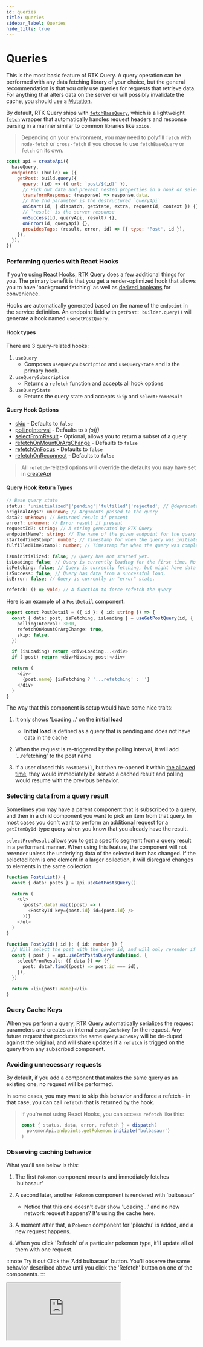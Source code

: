 ```yaml
---
id: queries
title: Queries
sidebar_label: Queries
hide_title: true
---
```


# Queries

This is the most basic feature of RTK Query. A query operation can be performed with any data fetching library of your choice, but the general recommendation is that you only use queries for requests that retrieve data. For anything that alters data on the server or will possibly invalidate the cache, you should use a [Mutation](./mutations).

By default, RTK Query ships with [`fetchBaseQuery`](../../api/rtk-query/fetchBaseQuery), which is a lightweight [`fetch`](https://developer.mozilla.org/en-US/docs/Web/API/Fetch_API) wrapper that automatically handles request headers and response parsing in a manner similar to common libraries like `axios`.

> Depending on your environment, you may need to polyfill `fetch` with `node-fetch` or `cross-fetch` if you choose to use `fetchBaseQuery` or `fetch` on its own.

```js title="Example of all query endpoint options"
const api = createApi({
  baseQuery,
  endpoints: (build) => ({
    getPost: build.query({
      query: (id) => ({ url: `post/${id}` }),
      // Pick out data and prevent nested properties in a hook or selector
      transformResponse: (response) => response.data,
      // The 2nd parameter is the destructured `queryApi`
      onStart(id, { dispatch, getState, extra, requestId, context }) {},
      // `result` is the server response
      onSuccess(id, queryApi, result) {},
      onError(id, queryApi) {},
      providesTags: (result, error, id) => [{ type: 'Post', id }],
    }),
  }),
})
```

### Performing queries with React Hooks

If you're using React Hooks, RTK Query does a few additional things for you. The primary benefit is that you get a render-optimized hook that allows you to have 'background fetching' as well as [derived booleans](#query-hook-return-types) for convenience.

Hooks are automatically generated based on the name of the `endpoint` in the service definition. An endpoint field with `getPost: builder.query()` will generate a hook named `useGetPostQuery`.

#### Hook types

There are 3 query-related hooks:

1. `useQuery`
   - Composes `useQuerySubscription` and `useQueryState` and is the primary hook.
2. `useQuerySubscription`
   - Returns a `refetch` function and accepts all hook options
3. `useQueryState`
   - Returns the query state and accepts `skip` and `selectFromResult`

#### Query Hook Options

- [skip](./conditional-fetching) - Defaults to `false`
- [pollingInterval](./polling) - Defaults to `0` _(off)_
- [selectFromResult](#selecting-data-from-a-query-result) - Optional, allows you to return a subset of a query
- [refetchOnMountOrArgChange](../../api/rtk-query/createApi#refetchonmountorargchange) - Defaults to `false`
- [refetchOnFocus](../../api/rtk-query/createApi#refetchonfocus) - Defaults to `false`
- [refetchOnReconnect](../../api/rtk-query/createApi#refetchonreconnect) - Defaults to `false`

> All `refetch`-related options will override the defaults you may have set in [createApi](../../api/rtk-query/createApi)

#### Query Hook Return Types

```ts title="All returned elements"
// Base query state
status: 'uninitialized'|'pending'|'fulfilled'|'rejected'; // @deprecated - A string describing the query state
originalArgs?: unknown; // Arguments passed to the query
data?: unknown; // Returned result if present
error?: unknown; // Error result if present
requestId?: string; // A string generated by RTK Query
endpointName?: string; // The name of the given endpoint for the query
startedTimeStamp?: number; // Timestamp for when the query was initiated
fulfilledTimeStamp?: number; // Timestamp for when the query was completed

isUninitialized: false; // Query has not started yet.
isLoading: false; // Query is currently loading for the first time. No data yet.
isFetching: false; // Query is currently fetching, but might have data from an earlier request.
isSuccess: false; // Query has data from a successful load.
isError: false; // Query is currently in "error" state.

refetch: () => void; // A function to force refetch the query
```

Here is an example of a `PostDetail` component:

```ts title="Example"
export const PostDetail = ({ id }: { id: string }) => {
  const { data: post, isFetching, isLoading } = useGetPostQuery(id, {
    pollingInterval: 3000,
    refetchOnMountOrArgChange: true,
    skip: false,
  })

  if (isLoading) return <div>Loading...</div>
  if (!post) return <div>Missing post!</div>

  return (
    <div>
      {post.name} {isFetching ? '...refetching' : ''}
    </div>
  )
}
```

The way that this component is setup would have some nice traits:

1. It only shows 'Loading...' on the **initial load**

   - **Initial load** is defined as a query that is pending and does not have data in the cache

2. When the request is re-triggered by the polling interval, it will add '...refetching' to the post name
3. If a user closed this `PostDetail`, but then re-opened it within [the allowed time](../../api/rtk-query/createApi#keepunuseddatafor), they would immediately be served a cached result and polling would resume with the previous behavior.

### Selecting data from a query result

Sometimes you may have a parent component that is subscribed to a query, and then in a child component you want to pick an item from that query. In most cases you don't want to perform an additional request for a `getItemById`-type query when you know that you already have the result.

`selectFromResult` allows you to get a specific segment from a query result in a performant manner. When using this feature, the component will not rerender unless the underlying data of the selected item has changed. If the selected item is one element in a larger collection, it will disregard changes to elements in the same collection.

```ts title="Using selectFromResult to extract a single result"
function PostsList() {
  const { data: posts } = api.useGetPostsQuery()

  return (
    <ul>
      {posts?.data?.map((post) => (
        <PostById key={post.id} id={post.id} />
      ))}
    </ul>
  )
}

function PostById({ id }: { id: number }) {
  // Will select the post with the given id, and will only rerender if the given posts data changes
  const { post } = api.useGetPostsQuery(undefined, {
    selectFromResult: ({ data }) => ({
      post: data?.find((post) => post.id === id),
    }),
  })

  return <li>{post?.name}</li>
}
```

### Query Cache Keys

When you perform a query, RTK Query automatically serializes the request parameters and creates an internal `queryCacheKey` for the request. Any future request that produces the same `queryCacheKey` will be de-duped against the original, and will share updates if a `refetch` is trigged on the query from any subscribed component.

### Avoiding unnecessary requests

By default, if you add a component that makes the same query as an existing one, no request will be performed.

In some cases, you may want to skip this behavior and force a refetch - in that case, you can call `refetch` that is returned by the hook.

> If you're not using React Hooks, you can access `refetch` like this:
>
> ```ts
> const { status, data, error, refetch } = dispatch(
>   pokemonApi.endpoints.getPokemon.initiate('bulbasaur')
> )
> ```

### Observing caching behavior

What you'll see below is this:

1. The first `Pokemon` component mounts and immediately fetches 'bulbasaur'
2. A second later, another `Pokemon` component is rendered with 'bulbasaur'

   - Notice that this one doesn't ever show 'Loading...' and no new network request happens? It's using the cache here.

3. A moment after that, a `Pokemon` component for 'pikachu' is added, and a new request happens.
4. When you click 'Refetch' of a particular pokemon type, it'll update all of them with one request.

:::note Try it out
Click the 'Add bulbasaur' button. You'll observe the same behavior described above until you click the 'Refetch' button on one of the components.
:::

<iframe src="https://codesandbox.io/embed/concepts-queries-deduping-caching-5qy3n?fontsize=12&hidenavigation=1&theme=dark"
     style={{ width: '100%', height: '800px', border: 0, borderRadius: '4px', overflow: 'hidden' }}
     title="rtk-query-react-hooks-example"
     allow="geolocation; microphone; camera; midi; vr; accelerometer; gyroscope; payment; ambient-light-sensor; encrypted-media; usb" 
     sandbox="allow-modals allow-forms allow-popups allow-scripts allow-same-origin"
></iframe>
